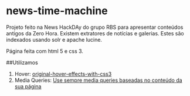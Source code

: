 news-time-machine
=================

Projeto feito na News HackDAy do grupo RBS para apresentar conteúdos antigos da Zero Hora. Existem extratores de notícias e galerias. Estes são indexados usando solr e apache lucine.

Página feita com html 5 e css 3.


##Utilizamos

1. Hover: [original-hover-effects-with-css3](http://tympanus.net/codrops/2011/11/02/original-hover-effects-with-css3/)
2. Media Queries: [Use sempre media queries baseadas no conteúdo da sua página](http://sergiolopes.org/media-queries-conteudo/)
